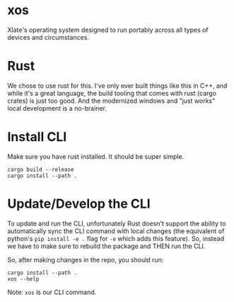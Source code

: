 # xos
Xlate's operating system designed to run portably across all types of devices and circumstances.

# Rust
We chose to use rust for this. I've only ever built things like this in C++, and while it's a great language, the build tooling that comes with rust (cargo crates) is just too good. And the modernized windows and "just works" local development is a no-brainer.

# Install CLI
Make sure you have rust installed. It should be super simple.

```
cargo build --release
cargo install --path .
```

# Update/Develop the CLI
To update and run the CLI, unfortunately Rust doesn't support the ability to automatically sync the CLI command with local changes (the equivalent of python's `pip install -e .` flag for `-e` which adds this feature). So, instead we have to make sure to rebuild the package and THEN run the CLI.

So, after making changes in the repo, you should run:

```
cargo install --path .
xos --help
```

Note: `xos` is our CLI command.